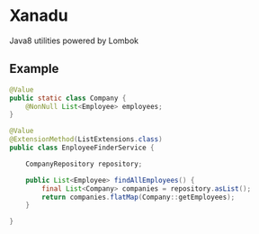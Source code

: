 # Xanadu

Java8 utilities powered by Lombok

## Example

```java
@Value
public static class Company {
    @NonNull List<Employee> employees;
}

@Value
@ExtensionMethod(ListExtensions.class)
public class EnployeeFinderService {

    CompanyRepository repository;

    public List<Employee> findAllEmployees() {
        final List<Company> companies = repository.asList();
        return companies.flatMap(Company::getEmployees);
    }

}
```
